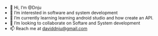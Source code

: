 - 👋 Hi, I’m @Dnju 
- 👀 I’m interested in software and system development 
- 🌱 I’m currently learning learning android studio and how create an API.
- 💞️ I’m looking to collaborate on Softare and System development
- 📫 Reach me at daviddnju@gmail.com

<!---
Dnju/Dnju is a ✨ special ✨ repository because its `README.md` (this file) appears on your GitHub profile.
You can click the Preview link to take a look at your changes.
--->
